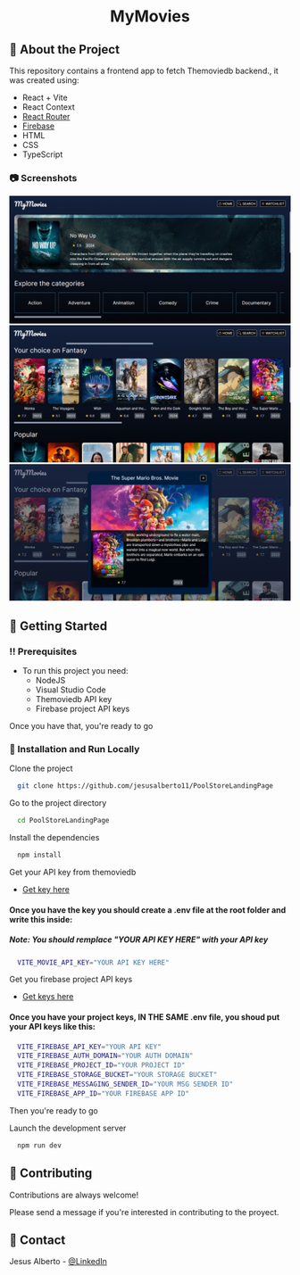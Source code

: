 <div align="center">
  <h1>MyMovies</h1>
</div>

## :star2: About the Project

This repository contains a frontend app to fetch Themoviedb backend., it was created using:

<ul>
<li>React + Vite</li>
<li>React Context</li>
<li><a href="https://reactrouter.com/en/main">React Router</a></li>
<li><a href="https://firebase.google.com/">Firebase</a></li>
<li>HTML</li>
<li>CSS</li>
<li>TypeScript</li>
</ul>

<!-- Screenshots -->

### :camera: Screenshots

<div align="center"> 
  <img src="https://github.com/jesusalberto11/MyMovies/blob/main/src/assets/images/app_image_1.png" alt="App_Image_1" title="First section" />
</div>

<div align="center"> 
  <img src="https://github.com/jesusalberto11/MyMovies/blob/main/src/assets/images/app_image_2.png" alt="App_Image_2" title="Second section"/>
</div>

<div align="center"> 
  <img src="https://github.com/jesusalberto11/MyMovies/blob/main/src/assets/images/app_image_3.png" alt="App_Image_3" title="Third section"/>
</div>

<!-- Getting Started -->

## :toolbox: Getting Started

<!-- Prerequisites -->

### :bangbang: Prerequisites

- To run this project you need:
  - NodeJS
  - Visual Studio Code
  - Themoviedb API key 
  - Firebase project API keys

Once you have that, you're ready to go

<!-- Installation and Run Locally -->

### :running: Installation and Run Locally

Clone the project

```bash
  git clone https://github.com/jesusalberto11/PoolStoreLandingPage
```

Go to the project directory

```bash
  cd PoolStoreLandingPage
```

Install the dependencies

```bash
  npm install
```

Get your API key from themoviedb

- <a href="https://developer.themoviedb.org/reference/intro/getting-started">Get key here</a>

#### Once you have the key you should create a .env file at the root folder and write this inside:
##### Note: You should remplace "YOUR API KEY HERE" with your API key

```bash
  VITE_MOVIE_API_KEY="YOUR API KEY HERE"
```

Get you firebase project API keys

- <a href="https://firebase.google.com/">Get keys here</a>

#### Once you have your project keys, IN THE SAME .env file, you shoud put your API keys like this:

```bash
  VITE_FIREBASE_API_KEY="YOUR API KEY"
  VITE_FIREBASE_AUTH_DOMAIN="YOUR AUTH DOMAIN"
  VITE_FIREBASE_PROJECT_ID="YOUR PROJECT ID"
  VITE_FIREBASE_STORAGE_BUCKET="YOUR STORAGE BUCKET"
  VITE_FIREBASE_MESSAGING_SENDER_ID="YOUR MSG SENDER ID"
  VITE_FIREBASE_APP_ID="YOUR FIREBASE APP ID"
```

Then you're ready to go

Launch the development server

```bash
  npm run dev
```

<!-- Contributing -->

## :wave: Contributing

Contributions are always welcome!

Please send a message if you're interested in contributing to the proyect.

<!-- Contact -->

## :handshake: Contact

Jesus Alberto - [@LinkedIn](https://www.linkedin.com/in/jesus-alberto-morales-rico-7092a9227/)
